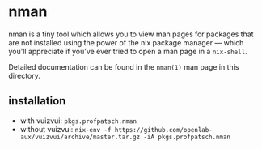 # nman

nman is a tiny tool which allows you to view man pages for packages that are
not installed using the power of the nix package manager — which you'll
appreciate if you've ever tried to open a man page in a `nix-shell`.

Detailed documentation can be found in the `nman(1)` man page in this directory.

## installation

* with vuizvui: `pkgs.profpatsch.nman`
* without vuizvui: `nix-env -f https://github.com/openlab-aux/vuizvui/archive/master.tar.gz -iA pkgs.profpatsch.nman`
